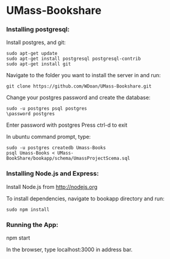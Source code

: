 # UMass-Bookshare

### Installing postgresql:

Install postgres, and git:

    sudo apt-get update
    sudo apt-get install postgresql postgresql-contrib
    sudo apt-get install git

Navigate to the folder you want to install the server in and run:

    git clone https://github.com/WDoan/UMass-Bookshare.git

Change your postgres password and create the database:

    sudo -u postgres psql postgres
    \password postgres

Enter password with postgres
Press ctrl-d to exit

In ubuntu command prompt, type:

    sudo -u postgres createdb Umass-Books
    psql Umass-Books < UMass-BookShare/bookapp/schema/UmassProjectScema.sql


### Installing Node.js and Express:

Install Node.js from http://nodejs.org

To install dependencies, navigate to bookapp directory and run:

    sudo npm install

### Running the App:

npm start

In the browser, type localhost:3000 in address bar.
